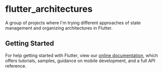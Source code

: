# flutter_architectures

A group of projects where I'm trying different approaches of state management and organizing architectures in Flutter.

## Getting Started

For help getting started with Flutter, view our
[online documentation](https://flutter.dev/docs), which offers tutorials,
samples, guidance on mobile development, and a full API reference.
